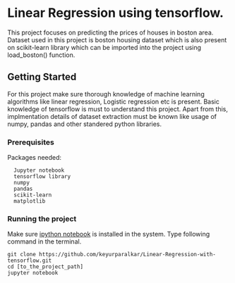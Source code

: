 # Linear Regression using tensorflow.

This project focuses on predicting the prices of houses in boston area. Dataset used in this project is boston housing dataset which is also present on scikit-learn library which can be imported into the project using load_boston() function.

## Getting Started

For this project make sure thorough knowledge of machine learning algorithms like linear regression, Logistic regression etc is present. Basic knowledge of tensorflow is must to understand this project. Apart from this, implmentation details of dataset extraction must be known like usage of numpy, pandas and other standered python libraries.

### Prerequisites

Packages needed:
```
  Jupyter notebook
  tensorflow library
  numpy
  pandas
  scikit-learn
  matplotlib
```

### Running the project

Make sure [ipython notebook](http://jupyter.org/) is installed in the system.
Type following command in the terminal.
```
git clone https://github.com/keyurparalkar/Linear-Regression-with-tensorflow.git
cd [to_the_project_path]
jupyter notebook
```
